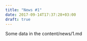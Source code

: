 ```yaml
---
title: "News #1"
date: 2017-09-14T17:37:28+03:00
draft: true
---
```


Some data in the content/news/1.md
